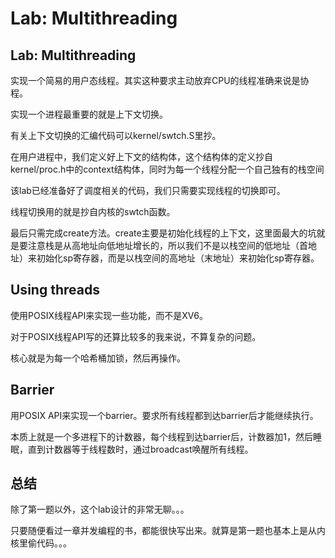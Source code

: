 # Lab: Multithreading

## Lab: Multithreading

实现一个简易的用户态线程。其实这种要求主动放弃CPU的线程准确来说是协程。

实现一个进程最重要的就是上下文切换。

有关上下文切换的汇编代码可以kernel/swtch.S里抄。

在用户进程中，我们定义好上下文的结构体，这个结构体的定义抄自kernel/proc.h中的context结构体，同时为每一个线程分配一个自己独有的栈空间

该lab已经准备好了调度相关的代码，我们只需要实现线程的切换即可。

线程切换用的就是抄自内核的swtch函数。

最后只需完成create方法。create主要是初始化线程的上下文，这里面最大的坑就是要注意栈是从高地址向低地址增长的，所以我们不是以栈空间的低地址（首地址）来初始化sp寄存器，而是以栈空间的高地址（末地址）来初始化sp寄存器。

## Using threads

使用POSIX线程API来实现一些功能，而不是XV6。

对于POSIX线程API写的还算比较多的我来说，不算复杂的问题。

核心就是为每一个哈希桶加锁，然后再操作。

## Barrier

用POSIX API来实现一个barrier。要求所有线程都到达barrier后才能继续执行。

本质上就是一个多进程下的计数器，每个线程到达barrier后，计数器加1，然后睡眠，直到计数器等于线程数时，通过broadcast唤醒所有线程。

## 总结

除了第一题以外，这个lab设计的非常无聊。。。

只要随便看过一章并发编程的书，都能很快写出来。就算是第一题也基本上是从内核里偷代码。。。